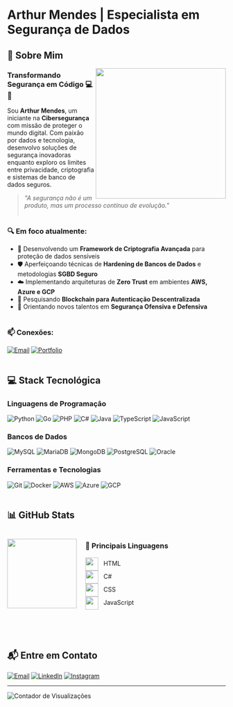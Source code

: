 # Arthur Mendes | Especialista em Segurança de Dados

## 🚀 Sobre Mim

<img align="right" width="300" src="https://media.giphy.com/media/v1.Y2lkPTc5MGI3NjExNmZlNzFiZWZkYWFjNmI2NWNmNDcxNGRhYWE4NGZmOTlhNGMwN2ZlMSZlcD12MV9pbnRlcm5hbF9naWZzX2dpZklkJmN0PWc/qgQUggAC3Pfv687qPC/giphy.gif" />


### Transformando Segurança em Código 💻🔐

Sou **Arthur Mendes**, um iniciante na **Cibersegurança** com missão de proteger o mundo digital. Com paixão por dados e tecnologia, desenvolvo soluções de segurança inovadoras enquanto exploro os limites entre privacidade, criptografia e sistemas de banco de dados seguros.

> *"A segurança não é um produto, mas um processo contínuo de evolução."*
<br> </br>
### 🔍 Em foco atualmente:

- 🔐 Desenvolvendo um **Framework de Criptografia Avançada** para proteção de dados sensíveis
- 🛡️ Aperfeiçoando técnicas de **Hardening de Bancos de Dados** e metodologias **SGBD Seguro**
- ☁️ Implementando arquiteturas de **Zero Trust** em ambientes **AWS, Azure e GCP**
- 🔬 Pesquisando **Blockchain para Autenticação Descentralizada** 
- 🧠 Orientando novos talentos em **Segurança Ofensiva e Defensiva**
<br> </br>

### 📫 Conexões:
[![Email](https://img.shields.io/badge/Email-Profissional-d44638?style=flat-square&logo=microsoft-outlook)](mailto:arthurmendes0505@outlook.com) [![Portfolio](https://img.shields.io/badge/Portfolio-Em_Desenvolvimento-1f6feb?style=flat-square&logo=github)](https://github.com/arthurlynow098)
<br> </br>

## 💻 Stack Tecnológica

### Linguagens de Programação
![Python](https://img.shields.io/badge/Python-3776AB?style=for-the-badge&logo=python&logoColor=white)
![Go](https://img.shields.io/badge/Go-00ADD8?style=for-the-badge&logo=go&logoColor=white)
![PHP](https://img.shields.io/badge/PHP-777BB4?style=for-the-badge&logo=php&logoColor=white)
![C#](https://img.shields.io/badge/C%23-239120?style=for-the-badge&logo=c-sharp&logoColor=white)
![Java](https://img.shields.io/badge/Java-ED8B00?style=for-the-badge&logo=openjdk&logoColor=white)
![TypeScript](https://img.shields.io/badge/TypeScript-007ACC?style=for-the-badge&logo=typescript&logoColor=white)
![JavaScript](https://img.shields.io/badge/JavaScript-F7DF1E?style=for-the-badge&logo=javascript&logoColor=black)

### Bancos de Dados
![MySQL](https://img.shields.io/badge/MySQL-005C84?style=for-the-badge&logo=mysql&logoColor=white)
![MariaDB](https://img.shields.io/badge/MariaDB-003545?style=for-the-badge&logo=mariadb&logoColor=white)
![MongoDB](https://img.shields.io/badge/MongoDB-4EA94B?style=for-the-badge&logo=mongodb&logoColor=white)
![PostgreSQL](https://img.shields.io/badge/PostgreSQL-316192?style=for-the-badge&logo=postgresql&logoColor=white)
![Oracle](https://img.shields.io/badge/Oracle-F80000?style=for-the-badge&logo=oracle&logoColor=white)

### Ferramentas e Tecnologias
![Git](https://img.shields.io/badge/Git-F05032?style=for-the-badge&logo=git&logoColor=white)
![Docker](https://img.shields.io/badge/Docker-2CA5E0?style=for-the-badge&logo=docker&logoColor=white)
![AWS](https://img.shields.io/badge/AWS-232F3E?style=for-the-badge&logo=amazon-aws&logoColor=white)
![Azure](https://img.shields.io/badge/Azure-0089D6?style=for-the-badge&logo=microsoft-azure&logoColor=white)
![GCP](https://img.shields.io/badge/GCP-4285F4?style=for-the-badge&logo=google-cloud&logoColor=white)
<br> </br>

## 📊 GitHub Stats

<div style="display: flex; align-items: center;">
  <div>
    <a href="https://github.com/arthurlynow098">
      <img height="160em" src="https://github-readme-stats.vercel.app/api/top-langs/?username=arthurlynow098&theme=graywhite&hide_border=true&include_all_commits=true&count_private=true&layout=compact" />
    </a>
  </div>
  <div style="margin-left: 20px;">
    <h3>📌 Principais Linguagens</h3>
    <ul style="list-style: none; padding: 0;">
      <li>
        <img src="https://cdn.jsdelivr.net/gh/devicons/devicon/icons/html5/html5-original-wordmark.svg" height="30" style="vertical-align: middle; margin-right: 8px;" />
        HTML
      </li>
      <li>
        <img src="https://cdn.jsdelivr.net/gh/devicons/devicon/icons/csharp/csharp-original.svg" height="30" style="vertical-align: middle; margin-right: 8px;" />
        C#
      </li>
      <li>
        <img src="https://cdn.jsdelivr.net/gh/devicons/devicon/icons/css3/css3-original-wordmark.svg" height="30" style="vertical-align: middle; margin-right: 8px;" />
        CSS
      </li>
      <li>
        <img src="https://cdn.jsdelivr.net/gh/devicons/devicon/icons/javascript/javascript-original.svg" height="30" style="vertical-align: middle; margin-right: 8px;" />
        JavaScript
      </li>
    </ul>
  </div>
</div>


<br> </br>

## 📬 Entre em Contato

[![Email](https://img.shields.io/badge/Email-0078D4?style=for-the-badge&logo=microsoft-outlook&logoColor=white)](mailto:arthurmendes0505@outlook.com)
[![LinkedIn](https://img.shields.io/badge/LinkedIn-0077B5?style=for-the-badge&logo=linkedin&logoColor=white)](https://linkedin.com/in/arthurmendes)
[![Instagram](https://img.shields.io/badge/Instagram-E4405F?style=for-the-badge&logo=instagram&logoColor=white)](https://instagram.com/Arthurlynow)

---

![Contador de Visualizações](https://komarev.com/ghpvc/?username=arthurlynow098&label=Visualizações+de+perfil&color=0e75b6&style=flat)
